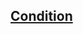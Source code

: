 ## [Condition](https://github.com/cam1x/epam-training/blob/master/src/by/epam/course/basic/Practice%20(tasks).pdf)
